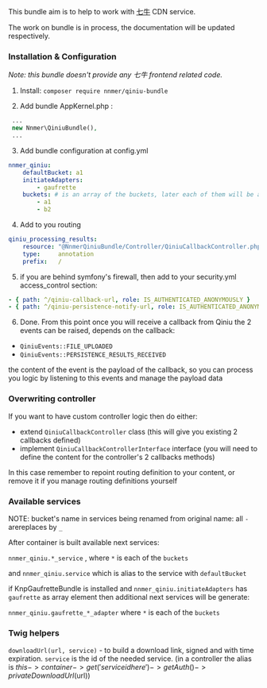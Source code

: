 This bundle aim is to help to work with [七牛](https://www.qiniu.com/) CDN service.

The work on bundle is in process, the documentation will be updated respectively.

### Installation & Configuration

_Note: this bundle doesn't provide any 七牛 frontend related code._ 

1. Install: `composer require nnmer/qiniu-bundle`

2. Add bundle AppKernel.php :
```php
 ...
 new Nnmer\QiniuBundle(),
 ...
```

3. Add bundle configuration at config.yml
```yaml
nnmer_qiniu:
    defaultBucket: a1
    initiateAdapters:
        - gaufrette
    buckets: # is an array of the buckets, later each of them will be available as a service. Should be at least 1 provided
        - a1
        - b2
```

4. Add to you routing
```yaml
qiniu_processing_results:
    resource: "@NnmerQiniuBundle/Controller/QiniuCallbackController.php"
    type:     annotation
    prefix:   /
```

5. if you are behind symfony's firewall, then add to your security.yml  access_control section:
```yaml
- { path: ^/qiniu-callback-url, role: IS_AUTHENTICATED_ANONYMOUSLY }
- { path: ^/qiniu-persistence-notify-url, role: IS_AUTHENTICATED_ANONYMOUSLY }
```

6. Done. From this point once you will receive a callback from Qiniu the 2 events can be raised, depends on the callback:
- `QiniuEvents::FILE_UPLOADED`
- `QiniuEvents::PERSISTENCE_RESULTS_RECEIVED`

the content of the event is the payload of the callback, so you can process you logic by listening to this events and manage the payload data

### Overwriting controller

If you want to have custom controller logic then do either:
- extend `QiniuCallbackController` class (this will give you existing 2 callbacks defined)
- implement `QiniuCallbackControllerInterface` interface (you will need to define the content for the controller's 2 callbacks methods)

In this case remember to repoint routing definition to your content, or remove it if you manage routing definitions yourself

### Available services

NOTE: bucket's name in services being renamed from original name:
all `-` arereplaces by `_`

After container is built available next services:

`nnmer_qiniu.*_service` , where `*` is each of the `buckets`

and `nnmer_qiniu.service` which is alias to the service with `defaultBucket`

if KnpGaufretteBundle is installed and `nnmer_qiniu.initiateAdapters` has `gaufrette` as array element then additional 
next services will be generate:
 
`nnmer_qiniu.gaufrette_*_adapter` where `*` is each of the `buckets`

### Twig helpers
`downloadUrl(url, service)` - to build a download link, signed and with time expiration. `service` is the id of the needed service.
(in a controller the alias is $this->container->get('service id here')->getAuth()->privateDownloadUrl($url))